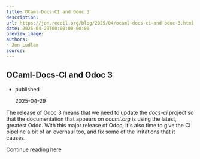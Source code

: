 ```yaml
---
title: OCaml-Docs-CI and Odoc 3
description:
url: https://jon.recoil.org/blog/2025/04/ocaml-docs-ci-and-odoc-3.html
date: 2025-04-29T00:00:00-00:00
preview_image:
authors:
- Jon Ludlam
source:
---
```


<section><h1><a href="https://jon.recoil.org/atom.xml#ocaml-docs-ci-and-odoc-3" class="anchor"></a>OCaml-Docs-CI and Odoc 3</h1><ul class="at-tags"><li class="published"><span class="at-tag">published</span> <p>2025-04-29</p></li></ul><p>The release of Odoc 3 means that we need to update the <em>docs-ci</em> project so that the documentation that appears on <em>ocaml.org</em> is using the latest, greatest Odoc. With this major release of Odoc, it's also time to give the CI pipeline a bit of an overhaul too, and fix some of the irritations that it causes.</p></section><p>Continue reading <a href="https://jon.recoil.org/blog/2025/04/ocaml-docs-ci-and-odoc-3.html">here</a></p>
